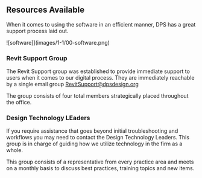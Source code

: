 ## Resources Available

When it comes to using the software in an efficient manner, DPS has a great support process laid out.

![software]](images/1-1/00-software.png)

### Revit Support Group

The Revit Support group was established to provide immediate support to users when it comes to our digital process. They are immediately reachable by a single email group RevitSupport@dpsdesign.org

The group consists of four total members strategically placed throughout the office.

### Design Technology LEaders

If you require assistance that goes beyond initial troubleshooting and workflows you may need to contact the Design Technology Leaders. This group is in charge of guiding how we utilize technology in the firm as a whole.

This group consists of a representative from every practice area and meets on a monthly basis to discuss best practices, training topics and new items.
